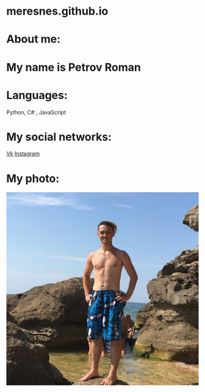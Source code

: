 # meresnes.github.io
# About me:

# My name is Petrov Roman

# Languages:
 Python, C# , JavaScript
# My social networks:
 [Vk](https://vk.com/ramzess7878)
 [Instagram](https://www.instagram.com/meresnes/)
# My photo:
!['Ph'](https://github.com/meresnes/meresnes.github.io/raw/master/My.png )

 